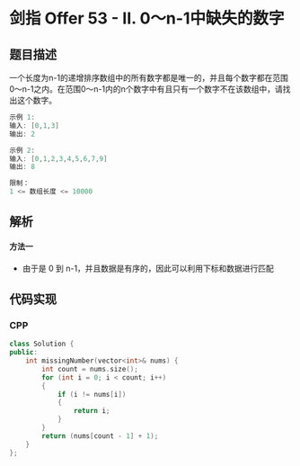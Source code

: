 # 剑指 Offer 53 - II. 0～n-1中缺失的数字

## 题目描述
一个长度为n-1的递增排序数组中的所有数字都是唯一的，并且每个数字都在范围0～n-1之内。在范围0～n-1内的n个数字中有且只有一个数字不在该数组中，请找出这个数字。
 
```c
示例 1:
输入: [0,1,3]
输出: 2

示例 2:
输入: [0,1,2,3,4,5,6,7,9]
输出: 8

限制：
1 <= 数组长度 <= 10000
```

## 解析
#### 方法一
- 由于是 0 到 n-1，并且数据是有序的，因此可以利用下标和数据进行匹配

## 代码实现
### CPP
```C++
class Solution {
public:
    int missingNumber(vector<int>& nums) {
        int count = nums.size();
        for (int i = 0; i < count; i++)
        {
            if (i != nums[i])
            {
                return i;
            }
        }
        return (nums[count - 1] + 1);
    }
};
```